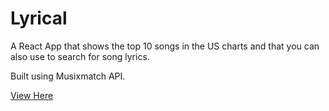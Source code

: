 # Lyrical
A React App that shows the top 10 songs in the US charts and that you can also use to search for song lyrics.

Built using Musixmatch API.

[View Here](https://inspiring-perlman-dc12db.netlify.com/) 
